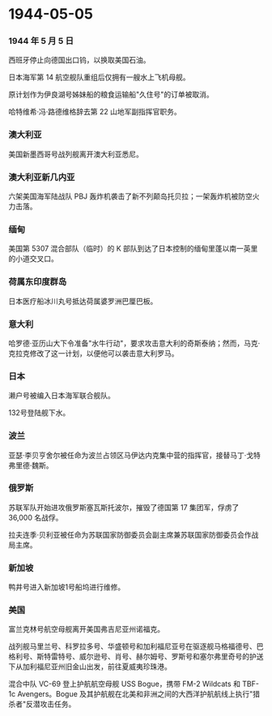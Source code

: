 # 1944-05-05

### 1944 年 5 月 5 日

西班牙停止向德国出口钨，以换取美国石油。

日本海军第 14 航空舰队重组后仅拥有一艘水上飞机母舰。

原计划作为伊良湖号姊妹船的粮食运输船"久住号"的订单被取消。

哈特维希·冯·路德维格辞去第 22 山地军副指挥官职务。

### 澳大利亚

美国新墨西哥号战列舰离开澳大利亚悉尼。

### 澳大利亚新几内亚

六架美国海军陆战队 PBJ
轰炸机袭击了新不列颠岛托贝拉；一架轰炸机被防空火力击落。

### 缅甸

美国第 5307 混合部队（临时）的 K
部队到达了日本控制的缅甸里蓬以南一英里的小道交叉口。

### 荷属东印度群岛

日本医疗船冰川丸号抵达荷属婆罗洲巴厘巴板。

### 意大利

哈罗德·亚历山大下令准备"水牛行动"，要求攻击意大利的奇斯泰纳；然而，马克·克拉克修改了这一计划，以便他可以袭击意大利罗马。

### 日本

濑户号被编入日本海军联合舰队。

132号登陆舰下水。

### 波兰

亚瑟·李贝亨舍尔被任命为波兰占领区马伊达内克集中营的指挥官，接替马丁·戈特弗里德·魏斯。

### 俄罗斯

苏联军队开始进攻俄罗斯塞瓦斯托波尔，摧毁了德国第 17 集团军，俘虏了
36,000 名战俘。

拉夫连季·贝利亚被任命为苏联国家防御委员会副主席兼苏联国家防御委员会作战局主席。

### 新加坡

鸭井号进入新加坡1号船坞进行维修。

### 美国

富兰克林号航空母舰离开美国弗吉尼亚州诺福克。

战列舰马里兰号、科罗拉多号、华盛顿号和加利福尼亚号在驱逐舰马格福德号、巴格利号、斯特雷特号、威尔逊号、肖号、赫尔姆号、罗斯号和塞尔弗里奇号的护送下从加利福尼亚州旧金山出发，前往夏威夷珍珠港。

混合中队 VC-69 登上护航航空母舰 USS Bogue，携带 FM-2 Wildcats 和 TBF-1c
Avengers。Bogue
及其护航舰在北美和非洲之间的大西洋护航航线上执行"猎杀者"反潜攻击任务。